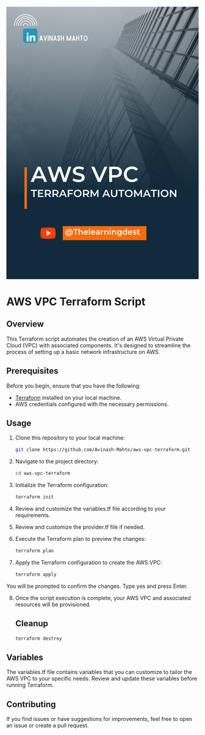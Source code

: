 [![Logo](https://github.com/Avinash-Mahto/aws-vpc-terraform/blob/main/aws-vpc.png)](https://github.com/Avinash-Mahto/aws-vpc-terraform)
# AWS VPC Terraform Script

## Overview

This Terraform script automates the creation of an AWS Virtual Private Cloud (VPC) with associated components. It's designed to streamline the process of setting up a basic network infrastructure on AWS.

## Prerequisites

Before you begin, ensure that you have the following:

- [Terraform](https://www.terraform.io/downloads.html) installed on your local machine.
- AWS credentials configured with the necessary permissions.

## Usage

1. Clone this repository to your local machine:

   ```bash
   git clone https://github.com/Avinash-Mahto/aws-vpc-terraform.git

1. Navigate to the project directory:
   ```bash
   cd aws-vpc-terraform
2. Initialize the Terraform configuration:
   ```bash
   terraform init
3. Review and customize the variables.tf file according to your requirements.
4. Review and customize the provider.tf file if needed.
5. Execute the Terraform plan to preview the changes:
   ```bash
   terraform plan
6. Apply the Terraform configuration to create the AWS VPC:
   ```bash
   terraform apply
  You will be prompted to confirm the changes. Type yes and press Enter.

8. Once the script execution is complete, your AWS VPC and associated resources will be provisioned.
   ## Cleanup
   ```bash
   terraform destroy
## Variables

The variables.tf file contains variables that you can customize to tailor the AWS VPC to your specific needs. Review and update these variables before running Terraform.
## Contributing
If you find issues or have suggestions for improvements, feel free to open an issue or create a pull request.

